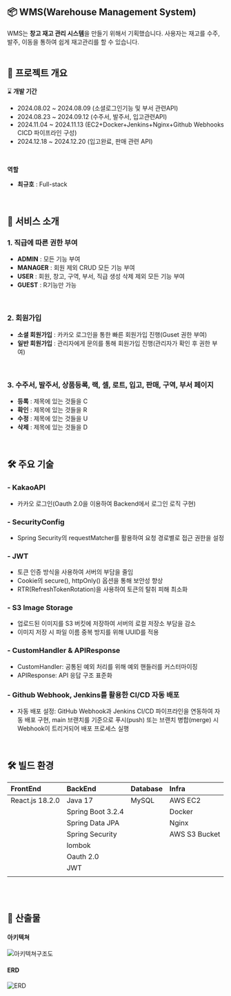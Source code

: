 ##  📦 WMS(Warehouse Management System)

WMS는 **창고 재고 관리 시스템**을 만들기 위해서 기획했습니다. 사용자는 재고를 수주, 발주, 이동을 통하여 쉽게 재고관리를 할 수 있습니다.
<br />
<br />
## 📃 프로젝트 개요
⌛ **개발 기간**
- 2024.08.02 ~ 2024.08.09 (소셜로그인기능 및 부서 관련API)
- 2024.08.23 ~ 2024.09.12 (수주서, 발주서, 입고관련API)
- 2024.11.04 ~ 2024.11.13 (EC2+Docker+Jenkins+Nginx+Github Webhooks CICD 파이프라인 구성)
- 2024.12.18 ~ 2024.12.20 (입고완료, 판매 관련 API)
<br />

**역할**
- **최규호** : Full-stack
<br />

## 🔗 서비스 소개
### 1. 직급에 따른 권한 부여
- **ADMIN** : 모든 기능 부여
- **MANAGER** : 회원 제외 CRUD 모든 기능 부여
- **USER** : 회원, 창고, 구역, 부서, 직급 생성 삭제 제외 모든 기능 부여
- **GUEST** : R기능만 가능
<br />

### 2. 회원가입
- **소셜 회원가입** : 카카오 로그인을 통한 빠른 회원가입 진행(Guset 권한 부여)
- **일반 회원가입** : 관리자에게 문의를 통해 회원가입 진행(관리자가 확인 후 권한 부여)
<br />

### 3. 수주서, 발주서, 상품등록, 랙, 셀, 로트, 입고, 판매, 구역, 부서 페이지
- **등록** : 제목에 있는 것들을 C
- **확인** : 제목에 있는 것들을 R
- **수정** : 제목에 있는 것들을 U
- **삭제** : 제목에 있는 것들을 D
<br />

## 🛠 주요 기술
### - KakaoAPI
- 카카오 로그인(Oauth 2.0을 이용하여 Backend에서 로그인 로직 구현)

### - SecurityConfig
- Spring Security의 requestMatcher를 활용하여 요청 경로별로 접근 권한을 설정

### - JWT
- 토큰 인증 방식을 사용하여 서버의 부담을 줄임
- Cookie의 secure(), httpOnly() 옵션을 통해 보안성 향상
- RTR(RefreshTokenRotation)을 사용하여 토큰의 탈취 피해 최소화

### - S3 Image Storage
- 업로드된 이미지를 S3 버킷에 저장하여 서버의 로컬 저장소 부담을 감소
- 이미지 저장 시 파일 이름 중복 방지를 위해 UUID를 적용

### - CustomHandler & APIResponse
- CustomHandler: 공통된 예외 처리를 위해 예외 핸들러를 커스터마이징
- APIResponse: API 응답 구조 표준화

### - Github Webhook, Jenkins를 활용한 CI/CD 자동 배포
- 자동 배포 설정: GitHub Webhook과 Jenkins CI/CD 파이프라인을 연동하여 자동 배포 구현, main 브랜치를 기준으로 푸시(push) 또는 브랜치 병합(merge) 시 Webhook이 트리거되어 배포 프로세스 실행
<br />

## 🛠 빌드 환경

| FrontEnd                | BackEnd                                      | Database   | Infra                      |
| :---------------------- | :------------------------------------------- | :--------- | :------------------------- |
| React.js 18.2.0         | Java 17                                      | MySQL      | AWS EC2                    |
|                         | Spring Boot 3.2.4                            |            | Docker                     |
|                         | Spring Data JPA                              |            | Nginx                      |
|                         | Spring Security                              |            | AWS S3 Bucket              |
|                         | lombok                                       |            |                            |
|                         | Oauth 2.0                                    |            |                            |
|                         | JWT                                          |            |                            |
|                         |                                              |            |                            |

<br>
<br>

## 📄 산출물

#### 아키텍쳐
![아키텍쳐구조도](https://github.com/user-attachments/assets/62058913-eb1e-416a-971b-8fc3cb506442)



#### ERD
![ERD](https://github.com/user-attachments/assets/8d41ffc8-4c11-4210-be02-88efa8d7bd92)

<br/>
